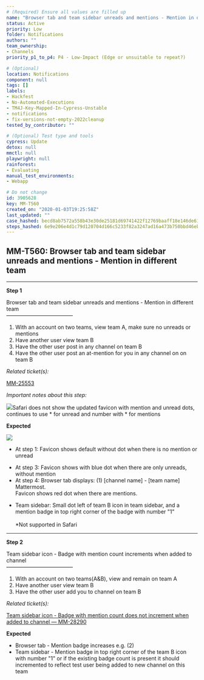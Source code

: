 ```yaml
---
# (Required) Ensure all values are filled up
name: "Browser tab and team sidebar unreads and mentions - Mention in different team"
status: Active
priority: Low
folder: Notifications
authors: ""
team_ownership:
- Channels
priority_p1_to_p4: P4 - Low-Impact (Edge or unsuitable to repeat?)

# (Optional)
location: Notifications
component: null
tags: []
labels:
- Hackfest
- No-Automated-Executions
- TM4J-Key-Mapped-In-Cypress-Unstable
- notifications
- fix-versions-not-empty-2022cleanup
tested_by_contributor: ""

# (Optional) Test type and tools
cypress: Update
detox: null
mmctl: null
playwright: null
rainforest:
- Evaluating
manual_test_environments:
- Webapp

# Do not change
id: 3905628
key: MM-T560
created_on: "2020-01-03T19:25:58Z"
last_updated: ""
case_hashed: becd8ab7572a558b43e30de25181d69741422f12769baaff18e146de61368ebce9c3bf67679486b8ad54f443c0e24b6c
steps_hashed: 6e9e206e4d1c79d120704d166c5233f82a3247ad16a473b750bbd46eba01162f656837245033959410900196445df424
---
```


<!-- (Auto-generated) Based on frontmatter's "key" and "name" -->

## MM-T560: Browser tab and team sidebar unreads and mentions - Mention in different team

---

**Step 1**

Browser tab and team sidebar unreads and mentions - Mention in different team\
–––––––––––––––––––––––––

1. With an account on two teams, view team A, make sure no unreads or mentions
2. Have another user view team B
3. Have the other user post in any channel on team B
4. Have the other user post an at-mention for you in any channel on on team B

_Related ticket(s):_

[MM-25553](https://mattermost.atlassian.net/browse/MM-25553)​​​​

_Important notes about this step:_

![](https://cloudfront.tm4j.smartbear.com/tenant/ad722c15-e2a6-3788-82f3-92f99221f446/project/10302/embedded-f3277290f945470c4add5d21ef3dc7ca7b74388fc7152bfb6b99ae58c66a95a8-1603911790796-Screen+Shot+2020-10-28+at+3.02.54+PM.png)Safari does not show the updated favicon with mention and unread dots, continues to use \* for unread and number with \* for mentions

**Expected**

![](https://cloudfront.tm4j.smartbear.com/tenant/ad722c15-e2a6-3788-82f3-92f99221f446/project/10302/embedded-f3277290f945470c4add5d21ef3dc7ca7b74388fc7152bfb6b99ae58c66a95a8-1603912703077-1603912703077.png)

- At step 1: Favicon shows default without dot when there is no mention or unread

* At step 3: Favicon shows with blue dot when there are only unreads, without mention
* At step 4: Browser tab displays: (1) \[channel name] - \[team name] Mattermost.\
  Favicon shows red dot when there are mentions.

- Team sidebar: Small dot left of team B icon in team sidebar, and a mention badge in top right corner of the badge with number "1"\
  \
  \*Not supported in Safari

---

**Step 2**

Team sidebar icon - Badge with mention count increments when added to channel\
–––––––––––––––––––––––––

1. With an account on two teams(A\&B), view and remain on team A
2. Have another user view team B
3. Have the other user add you to channel on team B

_Related ticket(s):_

[Team sidebar icon - Badge with mention count does not increment when added to channel — MM-28290](https://mattermost.atlassian.net/browse/MM-28290)

**Expected**

- Browser tab - Mention badge increases e.g. (2)
- Team sidebar - Mention badge in top right corner of the team B icon with number "1" or if the existing badge count is present it should incremented to reflect test user being added to new channel on this team
